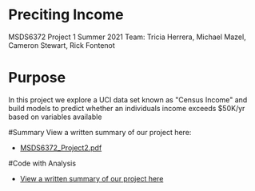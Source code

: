 # Preciting Income 
MSDS6372 Project 1 Summer 2021 
Team: Tricia Herrera, Michael Mazel, Cameron Stewart, Rick Fontenot

# Purpose 
In this project we explore a UCI data set known as "Census Income" and build models to predict whether an individuals income exceeds $50K/yr based on variables available

#Summary
View a written summary of our project here:
* [MSDS6372_Project2.pdf](https://github.com/rickfontenot/Predicting_Income/blob/main/MSDS6372_Project2.pdf) 

#Code with Analysis
* [View a written summary of our project here](https://htmlpreview.github.io/?https://github.com/rickfontenot/Predicting_Income/blob/main/EDA_and_modeling.html) 


